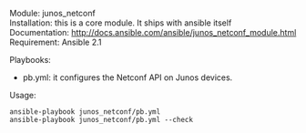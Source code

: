 Module: junos_netconf  
Installation: this is a core module. It ships with ansible itself   
Documentation: http://docs.ansible.com/ansible/junos_netconf_module.html  
Requirement: Ansible 2.1  

Playbooks:
- pb.yml: it configures the Netconf API on Junos devices.  

Usage:
```
ansible-playbook junos_netconf/pb.yml  
ansible-playbook junos_netconf/pb.yml --check   
```
